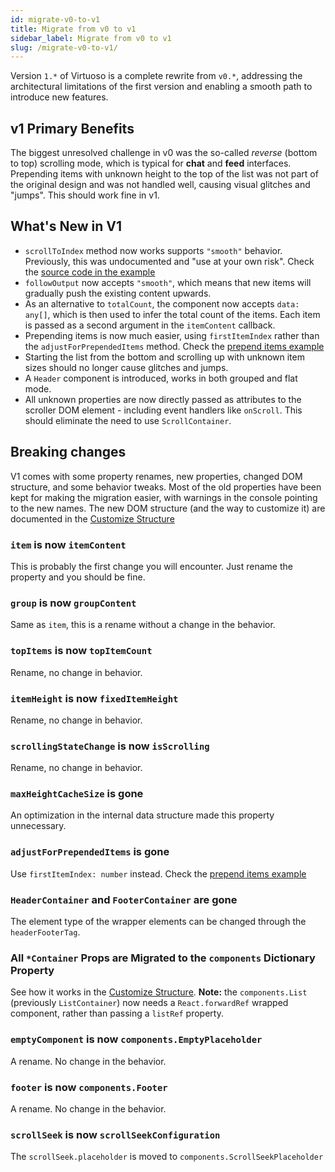 ```yaml
---
id: migrate-v0-to-v1
title: Migrate from v0 to v1
sidebar_label: Migrate from v0 to v1
slug: /migrate-v0-to-v1/
---
```


Version `1.*` of Virtuoso is a complete rewrite from `v0.*`, addressing the architectural limitations of the first version and enabling a smooth path to introduce new features.

## v1 Primary Benefits

The biggest unresolved challenge in v0 was the so-called _reverse_ (bottom to top) scrolling mode, which is typical for **chat** and **feed** interfaces.
Prepending items with unknown height to the top of the list was not part of the original design and was not handled well, causing visual glitches and "jumps". This should work fine in v1.

## What's New in V1

- `scrollToIndex` method now works supports `"smooth"` behavior. Previously, this was undocumented and "use at your own risk". Check the [source code in the example](./scroll-to-index)
- `followOutput` now accepts `"smooth"`, which means that new items will gradually push the existing content upwards.
- As an alternative to `totalCount`, the component now accepts `data: any[]`, which is then used to infer the total count of the items. Each item is passed as a second argument in the `itemContent` callback.
- Prepending items is now much easier, using `firstItemIndex` rather than the `adjustForPrependedItems` method. Check the [prepend items example](./prepend-items.md)
- Starting the list from the bottom and scrolling up with unknown item sizes should no longer cause glitches and jumps.
- A `Header` component is introduced, works in both grouped and flat mode.
- All unknown properties are now directly passed as attributes to the scroller DOM element - including event handlers like `onScroll`. This should eliminate the need to use `ScrollContainer`.

## Breaking changes

V1 comes with some property renames, new properties, changed DOM structure, and some behavior tweaks.
Most of the old properties have been kept for making the migration easier, with warnings in the console pointing to the new names.
The new DOM structure (and the way to customize it) are documented in the [Customize Structure](./customize-structure.md)

### `item` is now `itemContent`

This is probably the first change you will encounter. Just rename the property and you should be fine.

### `group` is now `groupContent`

Same as `item`, this is a rename without a change in the behavior.

### `topItems` is now `topItemCount`

Rename, no change in behavior.

### `itemHeight` is now `fixedItemHeight`

Rename, no change in behavior.

### `scrollingStateChange` is now `isScrolling`

Rename, no change in behavior.

### `maxHeightCacheSize` is gone

An optimization in the internal data structure made this property unnecessary.

### `adjustForPrependedItems` is gone

Use `firstItemIndex: number` instead. Check the [prepend items example](./prepend-items.md)

### `HeaderContainer` and `FooterContainer` are gone

The element type of the wrapper elements can be changed through the `headerFooterTag`.

### All `*Container` Props are Migrated to the `components` Dictionary Property

See how it works in the [Customize Structure](./customize-structure.md).
**Note:** the `components.List` (previously `ListContainer`) now needs a `React.forwardRef` wrapped component, rather than passing a `listRef` property.

### `emptyComponent` is now `components.EmptyPlaceholder`

A rename. No change in the behavior.

### `footer` is now `components.Footer`

A rename. No change in the behavior.

### `scrollSeek` is now `scrollSeekConfiguration`

The `scrollSeek.placeholder` is moved to `components.ScrollSeekPlaceholder`
